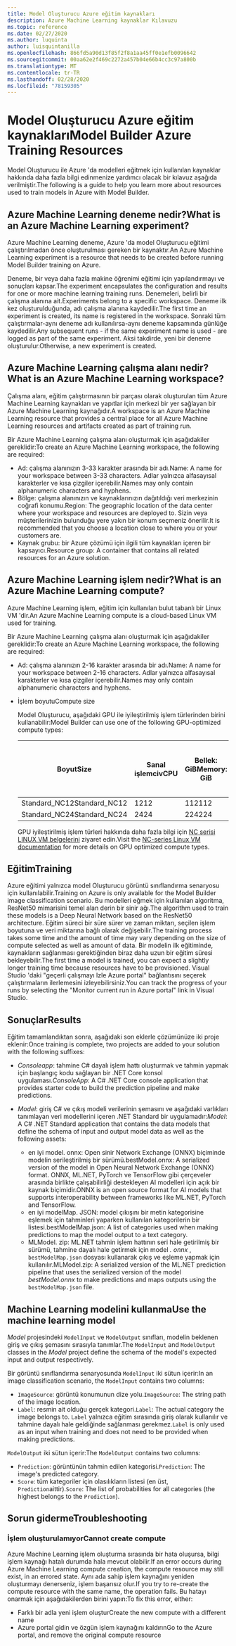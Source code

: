 ```yaml
---
title: Model Oluşturucu Azure eğitim kaynakları
description: Azure Machine Learning kaynaklar Kılavuzu
ms.topic: reference
ms.date: 02/27/2020
ms.author: luquinta
author: luisquintanilla
ms.openlocfilehash: 866fd5a90d13f85f2f8a1aa45ff0e1efb0096642
ms.sourcegitcommit: 00aa62e2f469c2272a457b04e66b4cc3c97a800b
ms.translationtype: MT
ms.contentlocale: tr-TR
ms.lasthandoff: 02/28/2020
ms.locfileid: "78159305"
---
```

# <a name="model-builder-azure-training-resources"></a><span data-ttu-id="390ce-103">Model Oluşturucu Azure eğitim kaynakları</span><span class="sxs-lookup"><span data-stu-id="390ce-103">Model Builder Azure Training Resources</span></span>

<span data-ttu-id="390ce-104">Model Oluşturucu ile Azure 'da modelleri eğitmek için kullanılan kaynaklar hakkında daha fazla bilgi edinmenize yardımcı olacak bir kılavuz aşağıda verilmiştir.</span><span class="sxs-lookup"><span data-stu-id="390ce-104">The following is a guide to help you learn more about resources used to train models in Azure with Model Builder.</span></span>

## <a name="what-is-an-azure-machine-learning-experiment"></a><span data-ttu-id="390ce-105">Azure Machine Learning deneme nedir?</span><span class="sxs-lookup"><span data-stu-id="390ce-105">What is an Azure Machine Learning experiment?</span></span>

<span data-ttu-id="390ce-106">Azure Machine Learning deneme, Azure 'da model Oluşturucu eğitimi çalıştırılmadan önce oluşturulması gereken bir kaynaktır.</span><span class="sxs-lookup"><span data-stu-id="390ce-106">An Azure Machine Learning experiment is a resource that needs to be created before running Model Builder training on Azure.</span></span>

<span data-ttu-id="390ce-107">Deneme, bir veya daha fazla makine öğrenimi eğitimi için yapılandırmayı ve sonuçları kapsar.</span><span class="sxs-lookup"><span data-stu-id="390ce-107">The experiment encapsulates the configuration and results for one or more machine learning training runs.</span></span> <span data-ttu-id="390ce-108">Denemeleri, belirli bir çalışma alanına ait.</span><span class="sxs-lookup"><span data-stu-id="390ce-108">Experiments belong to a specific workspace.</span></span> <span data-ttu-id="390ce-109">Deneme ilk kez oluşturulduğunda, adı çalışma alanına kaydedilir.</span><span class="sxs-lookup"><span data-stu-id="390ce-109">The first time an experiment is created, its name is registered in the workspace.</span></span> <span data-ttu-id="390ce-110">Sonraki tüm çalıştırmalar-aynı deneme adı kullanılırsa-aynı deneme kapsamında günlüğe kaydedilir.</span><span class="sxs-lookup"><span data-stu-id="390ce-110">Any subsequent runs - if the same experiment name is used - are logged as part of the same experiment.</span></span> <span data-ttu-id="390ce-111">Aksi takdirde, yeni bir deneme oluşturulur.</span><span class="sxs-lookup"><span data-stu-id="390ce-111">Otherwise, a new experiment is created.</span></span>

## <a name="what-is-an-azure-machine-learning-workspace"></a><span data-ttu-id="390ce-112">Azure Machine Learning çalışma alanı nedir?</span><span class="sxs-lookup"><span data-stu-id="390ce-112">What is an Azure Machine Learning workspace?</span></span>

<span data-ttu-id="390ce-113">Çalışma alanı, eğitim çalıştırmasının bir parçası olarak oluşturulan tüm Azure Machine Learning kaynakları ve yapıtlar için merkezi bir yer sağlayan bir Azure Machine Learning kaynağıdır.</span><span class="sxs-lookup"><span data-stu-id="390ce-113">A workspace is an Azure Machine Learning resource that provides a central place for all Azure Machine Learning resources and artifacts created as part of training run.</span></span>

<span data-ttu-id="390ce-114">Bir Azure Machine Learning çalışma alanı oluşturmak için aşağıdakiler gereklidir:</span><span class="sxs-lookup"><span data-stu-id="390ce-114">To create an Azure Machine Learning workspace, the following are required:</span></span>

- <span data-ttu-id="390ce-115">Ad: çalışma alanınızın 3-33 karakter arasında bir adı.</span><span class="sxs-lookup"><span data-stu-id="390ce-115">Name: A name for your workspace between 3-33 characters.</span></span> <span data-ttu-id="390ce-116">Adlar yalnızca alfasayısal karakterler ve kısa çizgiler içerebilir.</span><span class="sxs-lookup"><span data-stu-id="390ce-116">Names may only contain alphanumeric characters and hyphens.</span></span> 
- <span data-ttu-id="390ce-117">Bölge: çalışma alanınızın ve kaynaklarınızın dağıtıldığı veri merkezinin coğrafi konumu.</span><span class="sxs-lookup"><span data-stu-id="390ce-117">Region: The geographic location of the data center where your workspace and resources are deployed to.</span></span> <span data-ttu-id="390ce-118">Sizin veya müşterilerinizin bulunduğu yere yakın bir konum seçmeniz önerilir.</span><span class="sxs-lookup"><span data-stu-id="390ce-118">It is recommended that you choose a location close to where you or your customers are.</span></span>
- <span data-ttu-id="390ce-119">Kaynak grubu: bir Azure çözümü için ilgili tüm kaynakları içeren bir kapsayıcı.</span><span class="sxs-lookup"><span data-stu-id="390ce-119">Resource group: A container that contains all related resources for an Azure solution.</span></span>

## <a name="what-is-an-azure-machine-learning-compute"></a><span data-ttu-id="390ce-120">Azure Machine Learning işlem nedir?</span><span class="sxs-lookup"><span data-stu-id="390ce-120">What is an Azure Machine Learning compute?</span></span>

<span data-ttu-id="390ce-121">Azure Machine Learning işlem, eğitim için kullanılan bulut tabanlı bir Linux VM 'dir.</span><span class="sxs-lookup"><span data-stu-id="390ce-121">An Azure Machine Learning compute is a cloud-based Linux VM used for training.</span></span>

<span data-ttu-id="390ce-122">Bir Azure Machine Learning çalışma alanı oluşturmak için aşağıdakiler gereklidir:</span><span class="sxs-lookup"><span data-stu-id="390ce-122">To create an Azure Machine Learning workspace, the following are required:</span></span>

- <span data-ttu-id="390ce-123">Ad: çalışma alanınızın 2-16 karakter arasında bir adı.</span><span class="sxs-lookup"><span data-stu-id="390ce-123">Name: A name for your workspace between 2-16 characters.</span></span> <span data-ttu-id="390ce-124">Adlar yalnızca alfasayısal karakterler ve kısa çizgiler içerebilir.</span><span class="sxs-lookup"><span data-stu-id="390ce-124">Names may only contain alphanumeric characters and hyphens.</span></span>
- <span data-ttu-id="390ce-125">İşlem boyutu</span><span class="sxs-lookup"><span data-stu-id="390ce-125">Compute size</span></span>

    <span data-ttu-id="390ce-126">Model Oluşturucu, aşağıdaki GPU ile iyileştirilmiş işlem türlerinden birini kullanabilir:</span><span class="sxs-lookup"><span data-stu-id="390ce-126">Model Builder can use one of the following GPU-optimized compute types:</span></span>

    | <span data-ttu-id="390ce-127">Boyut</span><span class="sxs-lookup"><span data-stu-id="390ce-127">Size</span></span> | <span data-ttu-id="390ce-128">Sanal işlemci</span><span class="sxs-lookup"><span data-stu-id="390ce-128">vCPU</span></span> | <span data-ttu-id="390ce-129">Bellek: GiB</span><span class="sxs-lookup"><span data-stu-id="390ce-129">Memory: GiB</span></span> | <span data-ttu-id="390ce-130">Geçici depolama (SSD) GiB</span><span class="sxs-lookup"><span data-stu-id="390ce-130">Temp storage (SSD) GiB</span></span> | <span data-ttu-id="390ce-131">GPU</span><span class="sxs-lookup"><span data-stu-id="390ce-131">GPU</span></span> | <span data-ttu-id="390ce-132">GPU belleği: GiB</span><span class="sxs-lookup"><span data-stu-id="390ce-132">GPU memory: GiB</span></span> | <span data-ttu-id="390ce-133">Maksimum veri diskleri</span><span class="sxs-lookup"><span data-stu-id="390ce-133">Max data disks</span></span> | <span data-ttu-id="390ce-134">En fazla NIC</span><span class="sxs-lookup"><span data-stu-id="390ce-134">Max NICs</span></span> |
    |---|---|---|---|---|---|---|---|
    | <span data-ttu-id="390ce-135">Standard_NC12</span><span class="sxs-lookup"><span data-stu-id="390ce-135">Standard_NC12</span></span>   | <span data-ttu-id="390ce-136">12</span><span class="sxs-lookup"><span data-stu-id="390ce-136">12</span></span> | <span data-ttu-id="390ce-137">112</span><span class="sxs-lookup"><span data-stu-id="390ce-137">112</span></span> | <span data-ttu-id="390ce-138">680</span><span class="sxs-lookup"><span data-stu-id="390ce-138">680</span></span>  | <span data-ttu-id="390ce-139">2</span><span class="sxs-lookup"><span data-stu-id="390ce-139">2</span></span> | <span data-ttu-id="390ce-140">24</span><span class="sxs-lookup"><span data-stu-id="390ce-140">24</span></span> | <span data-ttu-id="390ce-141">48</span><span class="sxs-lookup"><span data-stu-id="390ce-141">48</span></span> | <span data-ttu-id="390ce-142">2</span><span class="sxs-lookup"><span data-stu-id="390ce-142">2</span></span> |
    | <span data-ttu-id="390ce-143">Standard_NC24</span><span class="sxs-lookup"><span data-stu-id="390ce-143">Standard_NC24</span></span>   | <span data-ttu-id="390ce-144">24</span><span class="sxs-lookup"><span data-stu-id="390ce-144">24</span></span> | <span data-ttu-id="390ce-145">224</span><span class="sxs-lookup"><span data-stu-id="390ce-145">224</span></span> | <span data-ttu-id="390ce-146">1440</span><span class="sxs-lookup"><span data-stu-id="390ce-146">1440</span></span> | <span data-ttu-id="390ce-147">4</span><span class="sxs-lookup"><span data-stu-id="390ce-147">4</span></span> | <span data-ttu-id="390ce-148">48</span><span class="sxs-lookup"><span data-stu-id="390ce-148">48</span></span> | <span data-ttu-id="390ce-149">64</span><span class="sxs-lookup"><span data-stu-id="390ce-149">64</span></span> | <span data-ttu-id="390ce-150">4</span><span class="sxs-lookup"><span data-stu-id="390ce-150">4</span></span> |

    <span data-ttu-id="390ce-151">GPU iyileştirilmiş işlem türleri hakkında daha fazla bilgi için [NC serisi LINUX VM belgelerini](https://docs.microsoft.com/azure/virtual-machines/nc-series?toc=/azure/virtual-machines/linux/toc.json&bc=/azure/virtual-machines/linux/breadcrumb/toc.json) ziyaret edin.</span><span class="sxs-lookup"><span data-stu-id="390ce-151">Visit the [NC-series Linux VM documentation](https://docs.microsoft.com/azure/virtual-machines/nc-series?toc=/azure/virtual-machines/linux/toc.json&bc=/azure/virtual-machines/linux/breadcrumb/toc.json) for more details on GPU optimized compute types.</span></span>

## <a name="training"></a><span data-ttu-id="390ce-152">Eğitim</span><span class="sxs-lookup"><span data-stu-id="390ce-152">Training</span></span>

<span data-ttu-id="390ce-153">Azure eğitimi yalnızca model Oluşturucu görüntü sınıflandırma senaryosu için kullanılabilir.</span><span class="sxs-lookup"><span data-stu-id="390ce-153">Training on Azure is only available for the Model Builder image classification scenario.</span></span> <span data-ttu-id="390ce-154">Bu modelleri eğmek için kullanılan algoritma, ResNet50 mimarisini temel alan derin bir sinir ağı.</span><span class="sxs-lookup"><span data-stu-id="390ce-154">The algorithm used to train these models is a Deep Neural Network based on the ResNet50 architecture.</span></span> <span data-ttu-id="390ce-155">Eğitim süreci bir süre sürer ve zaman miktarı, seçilen işlem boyutuna ve veri miktarına bağlı olarak değişebilir.</span><span class="sxs-lookup"><span data-stu-id="390ce-155">The training process takes some time and the amount of time may vary depending on the size of compute selected as well as amount of data.</span></span> <span data-ttu-id="390ce-156">Bir modelin ilk eğitiminde, kaynakların sağlanması gerektiğinden biraz daha uzun bir eğitim süresi bekleyebilir.</span><span class="sxs-lookup"><span data-stu-id="390ce-156">The first time a model is trained, you can expect a slightly longer training time because resources have to be provisioned.</span></span> <span data-ttu-id="390ce-157">Visual Studio 'daki "geçerli çalışmayı Izle Azure portal" bağlantısını seçerek çalıştırmaların ilerlemesini izleyebilirsiniz.</span><span class="sxs-lookup"><span data-stu-id="390ce-157">You can track the progress of your runs by selecting the "Monitor current run in Azure portal" link in Visual Studio.</span></span>

## <a name="results"></a><span data-ttu-id="390ce-158">Sonuçlar</span><span class="sxs-lookup"><span data-stu-id="390ce-158">Results</span></span>

<span data-ttu-id="390ce-159">Eğitim tamamlandıktan sonra, aşağıdaki son eklerle çözümünüze iki proje eklenir:</span><span class="sxs-lookup"><span data-stu-id="390ce-159">Once training is complete, two projects are added to your solution with the following suffixes:</span></span>

- <span data-ttu-id="390ce-160">*Consoleapp*: tahmine C# dayalı işlem hattı oluşturmak ve tahmin yapmak için başlangıç kodu sağlayan bir .NET Core konsol uygulaması.</span><span class="sxs-lookup"><span data-stu-id="390ce-160">*ConsoleApp*: A C# .NET Core console application that provides starter code to build the prediction pipeline and make predictions.</span></span>
- <span data-ttu-id="390ce-161">*Model*: giriş C# ve çıkış modeli verilerinin şemasını ve aşağıdaki varlıkları tanımlayan veri modellerini içeren .NET Standard bir uygulamadır:</span><span class="sxs-lookup"><span data-stu-id="390ce-161">*Model*: A C# .NET Standard application that contains the data models that define the schema of input and output model data as well as the following assets:</span></span>

  - <span data-ttu-id="390ce-162">en iyi model. onnx: Open sinir Network Exchange (ONNX) biçiminde modelin serileştirilmiş bir sürümü.</span><span class="sxs-lookup"><span data-stu-id="390ce-162">bestModel.onnx: A serialized version of the model in Open Neural Network Exchange (ONNX) format.</span></span> <span data-ttu-id="390ce-163">ONNX, ML.NET, PyTorch ve TensorFlow gibi çerçeveler arasında birlikte çalışabilirliği destekleyen AI modelleri için açık bir kaynak biçimidir.</span><span class="sxs-lookup"><span data-stu-id="390ce-163">ONNX is an open source format for AI models that supports interoperability between frameworks like ML.NET, PyTorch and TensorFlow.</span></span>
  - <span data-ttu-id="390ce-164">en iyi modelMap. JSON: model çıkışını bir metin kategorisine eşlemek için tahminleri yaparken kullanılan kategorilerin bir listesi.</span><span class="sxs-lookup"><span data-stu-id="390ce-164">bestModelMap.json: A list of categories used when making predictions to map the model output to a text category.</span></span>
  - <span data-ttu-id="390ce-165">MLModel. zip: ML.NET tahmin işlem hattının seri hale getirilmiş bir sürümü, tahmine dayalı hale getirmek için model *. onnx* , `bestModelMap.json` dosyası kullanarak çıkış ve eşleme yapmak için kullanılır.</span><span class="sxs-lookup"><span data-stu-id="390ce-165">MLModel.zip: A serialized version of the ML.NET prediction pipeline that uses the serialized version of the model *bestModel.onnx* to make predictions and maps outputs using the `bestModelMap.json` file.</span></span>

## <a name="use-the-machine-learning-model"></a><span data-ttu-id="390ce-166">Machine Learning modelini kullanma</span><span class="sxs-lookup"><span data-stu-id="390ce-166">Use the machine learning model</span></span>

<span data-ttu-id="390ce-167">*Model* projesindeki `ModelInput` ve `ModelOutput` sınıfları, modelin beklenen giriş ve çıkış şemasını sırasıyla tanımlar.</span><span class="sxs-lookup"><span data-stu-id="390ce-167">The `ModelInput` and `ModelOutput` classes in the *Model* project define the schema of the model's expected input and output respectively.</span></span>

<span data-ttu-id="390ce-168">Bir görüntü sınıflandırma senaryosunda `ModelInput` iki sütun içerir:</span><span class="sxs-lookup"><span data-stu-id="390ce-168">In an image classification scenario, the `ModelInput` contains two columns:</span></span>

- <span data-ttu-id="390ce-169">`ImageSource`: görüntü konumunun dize yolu.</span><span class="sxs-lookup"><span data-stu-id="390ce-169">`ImageSource`: The string path of the image location.</span></span>
- <span data-ttu-id="390ce-170">`Label`: resmin ait olduğu gerçek kategori.</span><span class="sxs-lookup"><span data-stu-id="390ce-170">`Label`: The actual category the image belongs to.</span></span> <span data-ttu-id="390ce-171">`Label` yalnızca eğitim sırasında giriş olarak kullanılır ve tahmine dayalı hale geldiğinde sağlanması gerekmez.</span><span class="sxs-lookup"><span data-stu-id="390ce-171">`Label` is only used as an input when training and does not need to be provided when making predictions.</span></span>

<span data-ttu-id="390ce-172">`ModelOutput` iki sütun içerir:</span><span class="sxs-lookup"><span data-stu-id="390ce-172">The `ModelOutput` contains two columns:</span></span>

- <span data-ttu-id="390ce-173">`Prediction`: görüntünün tahmin edilen kategorisi.</span><span class="sxs-lookup"><span data-stu-id="390ce-173">`Prediction`: The image's predicted category.</span></span>
- <span data-ttu-id="390ce-174">`Score`: tüm kategoriler için olasılıkların listesi (en üst, `Prediction`aittir).</span><span class="sxs-lookup"><span data-stu-id="390ce-174">`Score`: The list of probabilities for all categories (the highest belongs to the `Prediction`).</span></span>

## <a name="troubleshooting"></a><span data-ttu-id="390ce-175">Sorun giderme</span><span class="sxs-lookup"><span data-stu-id="390ce-175">Troubleshooting</span></span>

### <a name="cannot-create-compute"></a><span data-ttu-id="390ce-176">İşlem oluşturulamıyor</span><span class="sxs-lookup"><span data-stu-id="390ce-176">Cannot create compute</span></span>

<span data-ttu-id="390ce-177">Azure Machine Learning işlem oluşturma sırasında bir hata oluşursa, bilgi işlem kaynağı hatalı durumda hala mevcut olabilir.</span><span class="sxs-lookup"><span data-stu-id="390ce-177">If an error occurs during Azure Machine Learning compute creation, the compute resource may still exist, in an errored state.</span></span> <span data-ttu-id="390ce-178">Aynı ada sahip işlem kaynağını yeniden oluşturmayı denerseniz, işlem başarısız olur.</span><span class="sxs-lookup"><span data-stu-id="390ce-178">If you try to re-create the compute resource with the same name, the operation fails.</span></span> <span data-ttu-id="390ce-179">Bu hatayı onarmak için aşağıdakilerden birini yapın:</span><span class="sxs-lookup"><span data-stu-id="390ce-179">To fix this error, either:</span></span>

- <span data-ttu-id="390ce-180">Farklı bir adla yeni işlem oluştur</span><span class="sxs-lookup"><span data-stu-id="390ce-180">Create the new compute with a different name</span></span>
- <span data-ttu-id="390ce-181">Azure portal gidin ve özgün işlem kaynağını kaldırın</span><span class="sxs-lookup"><span data-stu-id="390ce-181">Go to the Azure portal, and remove the original compute resource</span></span>

